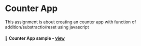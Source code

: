 
# Counter App

This assignment is about creating an counter app with function of addition/substractio/reset using javascript

<h4>🔹 Counter App sample - <a href="https://simonakom.github.io/number-counter/index.html" style="font-size:small;">View</a><h4>
